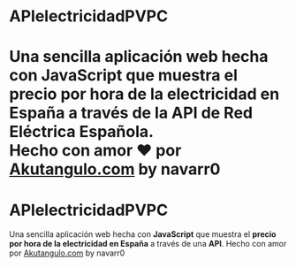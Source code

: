 
# APIelectricidadPVPC
Una sencilla aplicación web hecha con __JavaScript__ que muestra el **precio por hora de la electricidad en España** a través de la __API__ de **Red Eléctrica Española**.  
Hecho con amor :heart: por [Akutangulo.com](http://akutangulo.com/ "Akutangulo.com") by navarr0
=======
# APIelectricidadPVPC
Una sencilla aplicación web hecha con __JavaScript__ que muestra el **precio por hora de la electricidad en España** a través de una __API__. 
Hecho con amor por [Akutangulo.com](http://akutangulo.com/ "Akutangulo.com") by navarr0
